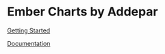 Ember Charts by Addepar
=============================================

[Getting Started](http://addepar.github.io/#/ember-charts/overview)

[Documentation](http://addepar.github.io/#/ember-charts/documentation)